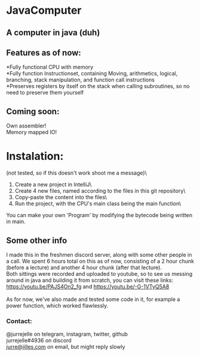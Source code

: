 # JavaComputer

## A computer in java (duh)

## Features as of now:
 *Fully functional CPU with memory\
 *Fully function Instructionset, containing Moving, arithmetics, logical, branching, stack manipulation, and function call instructions\
 *Preserves registers by itself on the stack when calling subroutines, so no need to preserve them yourself
## Coming soon:
Own assembler!\
Memory mapped IO!
# Instalation:
(not tested, so if this doesn't work shoot me a message)\
1. Create a new project in IntelliJ\
2. Create 4 new files, named according to the files in this git repository\
3. Copy-paste the content into the files\
4. Run the project, with the CPU's main class being the main function\

You can make your own 'Program' by modifying the bytecode being written in main.
## Some other info
I made this in the freshmen discord server, along with some other people in a call. We spent 6 hours total on this as of now, consisting of a 2 hour chunk (before a lecture) and another 4 hour chunk (after that lecture).\
Both sittings were recorded and uploaded to youtube, so to see us messing around in java and building it from scratch, you can visit these links: https://youtu.be/PAJS4On2_fg and https://youtu.be/-G-1VTyQ5A8 \
\
As for now, we've also made and tested some code in it, for example a power function, which worked flawlessly.
### Contact:
@jurrejelle on telegram, instagram, twitter, github\
jurrejelle#4936 on discord\
jurre@jilles.com on email, but might reply slowly
